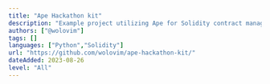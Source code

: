 ```yaml
---
title: "Ape Hackathon kit"
description: "Example project utilizing Ape for Solidity contract management and a Next.js application to display and interact with the contract on the front-end."
authors: ["@wolovim"]
tags: []
languages: ["Python","Solidity"]
url: "https://github.com/wolovim/ape-hackathon-kit/"
dateAdded: 2023-08-26
level: "All"
---
```

